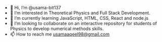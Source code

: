 - 👋 Hi, I’m @usama-bit137
- 👀 I’m interested in Theoretical Physics and Full Stack Development.
- 🌱 I’m currently learning JavaScript, HTML, CSS, React and node.js
- 💞️ I’m looking to collaborate on an interactive repository for students of Physics to develop numerical methods skills.
- 📫 How to reach me usamaaqeel98@gmail.com

<!---
usama-bit137/usama-bit137 is a ✨ special ✨ repository because its `README.md` (this file) appears on your GitHub profile.
You can click the Preview link to take a look at your changes.
--->

